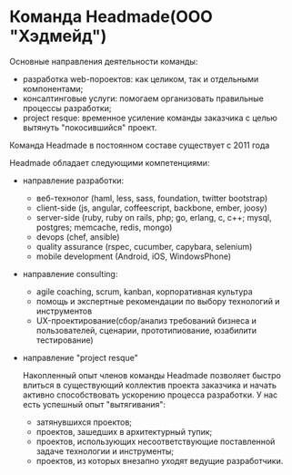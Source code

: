 Команда Headmade(ООО "Хэдмейд")
===
  
  
Основные направления деятельности команды:

- разработка web-пороектов: как целиком, так и отдельными компонентами;
- консалтинговые услуги: помогаем организовать правильные процессы разработки;
- project resque: временное усиление команды заказчика с целью вытянуть "покосившийся" проект.


Команда Headmade в постоянном составе существует с 2011 года

Headmade обладает следующими компетенциями:

- направление разработки:
    - веб-технолог (haml, less, sass, foundation, twitter bootstrap)
    - client-side (js, angular, coffeescript, backbone, ember, joosy)
    - server-side (ruby, ruby on rails, php; go, erlang, c, c++; mysql, postgres; memcache, redis, mongo)
    - devops (chef, ansible)
    - quality assurance (rspec, cucumber, capybara, selenium)
    - mobile development (Android, iOS, WindowsPhone)
  
  

- направление consulting:
    - agile coaching, scrum, kanban, корпоративная культура
    - помощь и экспертные рекомендации по выбору технологий и инструментов
    - UX-проектирование(сбор/анализ требований бизнеса и пользователей, сценарии, прототипиование, юзабилити тестирование)
  
  

- направление "project resque"
    
    Накопленный опыт членов команды Headmade позволяет быстро влиться в существующий коллектив проекта заказчика и начать активно способствовать ускорению процесса разработки.
    У нас есть успешный опыт "вытягивания":

    - затянувшихся проектов;
    - проектов, зашедших в архитектурный тупик;
    - проектов, использующих несоответствующие поставленной задаче технологии и инструменты;
    - проектов, из которых внезапно уходят ведущие разработчики.

